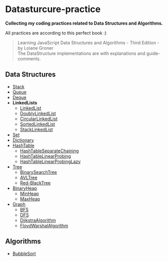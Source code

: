 # Datasturcure-practice

**Collecting my coding practices related to Data Structures and Algorithms.**

All practices are according to this perfect book :)

> Learning JavaScript Data Structures and Algorithms - Third Edition - by Loiane Groner<br>
> The DataStructure implementations are with explanations and guide-comments.<br>

## Data Structures

- [Stack](https://github.com/Mona95/Datasturcure-practice/blob/master/DataStructures/Stack/Stack.js)
- [Queue](https://github.com/Mona95/Datasturcure-practice/blob/master/DataStructures/Queue/Queue.js)
- [Deque](https://github.com/Mona95/Datasturcure-practice/blob/master/DataStructures/Deque/Deque.js)
- **LinkedLists**
  - [LinkedList](https://github.com/Mona95/Datasturcure-practice/blob/master/DataStructures/LinkedLists/LinkedList.js)
  - [DoublyLinkedList](https://github.com/Mona95/Datasturcure-practice/blob/master/DataStructures/LinkedLists/DoublyLinkedList.js)
  - [CircularLinkedList](https://github.com/Mona95/Datasturcure-practice/blob/master/DataStructures/LinkedLists/CircularLinkedLists.js)
  - [SortedLinkedList](https://github.com/Mona95/Datasturcure-practice/blob/master/DataStructures/LinkedLists/SortedLinkedList.js)
  - [StackLinkedList](https://github.com/Mona95/Datasturcure-practice/blob/master/DataStructures/LinkedLists/StackLinkedList.js)
- [Set](https://github.com/Mona95/Datasturcure-practice/blob/master/DataStructures/Set/Set.js)
- [Dictionary](https://github.com/Mona95/Datasturcure-practice/blob/master/DataStructures/Dictionary/Dictionary.js)
- [HashTable](https://github.com/Mona95/Datasturcure-practice/blob/master/DataStructures/HashTable/HashTable.js)
  - [HashTableSeparateChaining](https://github.com/Mona95/Datasturcure-practice/blob/master/DataStructures/HashTable/HashTableSeparateChaining.js)
  - [HashTableLinearProbing](https://github.com/Mona95/Datasturcure-practice/blob/master/DataStructures/HashTable/HashTableLinearProbing.js)
  - [HashTableLinearProbingLazy](https://github.com/Mona95/Datasturcure-practice/blob/master/DataStructures/HashTable/HashTableLinearProbingLazy.js)
- [Tree](https://github.com/Mona95/Datasturcure-practice/blob/master/DataStructures/Tree/Tree.js)
  - [BinarySearchTree](https://github.com/Mona95/Datasturcure-practice/blob/master/DataStructures/Tree/BinarySearchTree.js)
  - [AVLTree](https://github.com/Mona95/Datasturcure-practice/blob/master/DataStructures/Tree/AVLTree.js)
  - [Red-BlackTree](https://github.com/Mona95/Datasturcure-practice/blob/master/DataStructures/Tree/RedBlackTree.js)
- [BinaryHeap](https://github.com/Mona95/Datasturcure-practice/blob/master/DataStructures/BinaryHeap/BinaryHeap.js)
  - [MinHeap](https://github.com/Mona95/Datasturcure-practice/blob/master/DataStructures/BinaryHeap/MinHeap.js)
  - [MaxHeap](https://github.com/Mona95/Datasturcure-practice/blob/master/DataStructures/BinaryHeap/MaxHeap.js)
- [Graph](https://github.com/Mona95/Datasturcure-practice/blob/master/DataStructures/Graph/Graph.js)
  - [BFS](https://github.com/Mona95/Datasturcure-practice/blob/master/DataStructures/Graph/traversals/BFS.js)
  - [DFS](https://github.com/Mona95/Datasturcure-practice/blob/master/DataStructures/Graph/traversals/DFS.js)
  - [DijkstraAlgorithm](https://github.com/Mona95/Datasturcure-practice/blob/master/DataStructures/Graph/algorithms/Dijkstra.js)
  - [FloydWarshalAlgorithm](https://github.com/Mona95/Datasturcure-practice/blob/master/DataStructures/Graphalgorithms/FloydWarshall.js)

## Algorithms

- [BubbleSort](<(https://github.com/Mona95/Datasturcure-practice/blob/master/Algorithms/bubbleSort.js)>)
